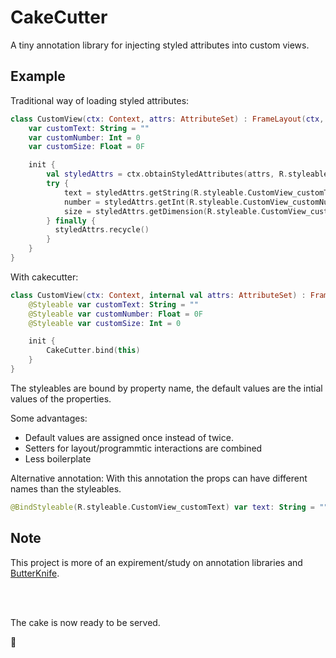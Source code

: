 # CakeCutter
A tiny annotation library for injecting styled attributes into custom views.

## Example
Traditional way of loading styled attributes:
```kotlin
class CustomView(ctx: Context, attrs: AttributeSet) : FrameLayout(ctx, attrs) {
    var customText: String = ""
    var customNumber: Int = 0
    var customSize: Float = 0F

    init {
        val styledAttrs = ctx.obtainStyledAttributes(attrs, R.styleable.CustomView)
        try {
            text = styledAttrs.getString(R.styleable.CustomView_customText) ?: text
            number = styledAttrs.getInt(R.styleable.CustomView_customNumber, number)
            size = styledAttrs.getDimension(R.styleable.CustomView_customSize, size)
        } finally {
          styledAttrs.recycle()
        }
    }
}
```

With cakecutter:
```kotlin
class CustomView(ctx: Context, internal val attrs: AttributeSet) : FrameLayout(ctx, attrs) {
    @Styleable var customText: String = ""
    @Styleable var customNumber: Float = 0F
    @Styleable var customSize: Int = 0

    init {
        CakeCutter.bind(this)
    }
}
```
The styleables are bound by property name, the default values are the intial values of the properties.

Some advantages:
* Default values are assigned once instead of twice.
* Setters for layout/programmtic interactions are combined
* Less boilerplate

Alternative annotation:
With this annotation the props can have different names than the styleables.
```kotlin
@BindStyleable(R.styleable.CustomView_customText) var text: String = ""
```

## Note
This project is more of an expirement/study on annotation libraries and [ButterKnife](https://github.com/JakeWharton/butterknife).

<br>
<br>


The cake is now ready to be served.

🍰

